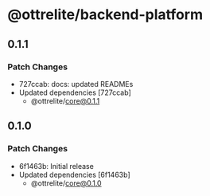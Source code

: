 # @ottrelite/backend-platform

## 0.1.1

### Patch Changes

- 727ccab: docs: updated READMEs
- Updated dependencies [727ccab]
  - @ottrelite/core@0.1.1

## 0.1.0

### Patch Changes

- 6f1463b: Initial release
- Updated dependencies [6f1463b]
  - @ottrelite/core@0.1.0
